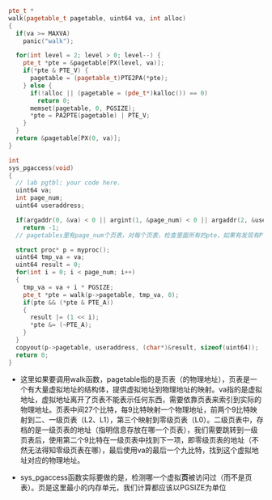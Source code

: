 ```cpp
pte_t *
walk(pagetable_t pagetable, uint64 va, int alloc)
{
  if(va >= MAXVA)
    panic("walk");

  for(int level = 2; level > 0; level--) {
    pte_t *pte = &pagetable[PX(level, va)];
    if(*pte & PTE_V) {
      pagetable = (pagetable_t)PTE2PA(*pte);
    } else {
      if(!alloc || (pagetable = (pde_t*)kalloc()) == 0)
        return 0;
      memset(pagetable, 0, PGSIZE);
      *pte = PA2PTE(pagetable) | PTE_V;
    }
  }
  return &pagetable[PX(0, va)];
}

int
sys_pgaccess(void)
{
  // lab pgtbl: your code here.
  uint64 va;
  int page_num;
  uint64 useraddress;

  if(argaddr(0, &va) < 0 || argint(1, &page_num) < 0 || argaddr(2, &useraddress) < 0)
    return -1;
  // pagetables里有page_num个页表，对每个页表，检查里面所有的pte，如果有发现有PTE_A，就说明有访问过?

  struct proc* p = myproc();
  uint64 tmp_va = va;
  uint64 result = 0;
  for(int i = 0; i < page_num; i++)
  {
    tmp_va = va + i * PGSIZE;
    pte_t *pte = walk(p->pagetable, tmp_va, 0);
    if(pte && (*pte & PTE_A))
    {
      result |= (1 << i);
      *pte &= (~PTE_A);
    }
  }
  copyout(p->pagetable, useraddress, (char*)&result, sizeof(uint64));
  return 0;
}
```

* 这里如果要调用walk函数，pagetable指的是页表（的物理地址），页表是一个有大量虚拟地址的结构体，提供虚拟地址到物理地址的映射。va指的是虚拟地址，虚拟地址离开了页表不能表示任何东西，需要依靠页表来索引到实际的物理地址。页表中间27个比特，每9比特映射一个物理地址，前两个9比特映射到二、一级页表（L2、L1），第三个映射到零级页表（L0）。二级页表中，存档的是一级页表的地址（指明信息存放在哪一个页表），我们需要跳转到一级页表后，使用第二个9比特在一级页表中找到下一项，即零级页表的地址（不然无法得知零级页表在哪），最后使用va的最后一个九比特，找到这个虚拟地址对应的物理地址。

* sys_pgaccess函数实际要做的是，检测哪一个虚拟**页**被访问过（而不是页表）。页是这里最小的内存单元，我们计算都应该以PGSIZE为单位